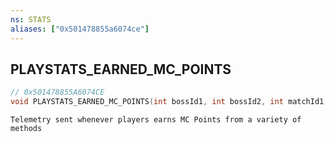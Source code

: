 ```yaml
---
ns: STATS
aliases: ["0x501478855a6074ce"]
---
```

## PLAYSTATS_EARNED_MC_POINTS

```c
// 0x501478855A6074CE
void PLAYSTATS_EARNED_MC_POINTS(int bossId1, int bossId2, int matchId1, int matchId2, int method, int amount);
```

```
Telemetry sent whenever players earns MC Points from a variety of methods
```
